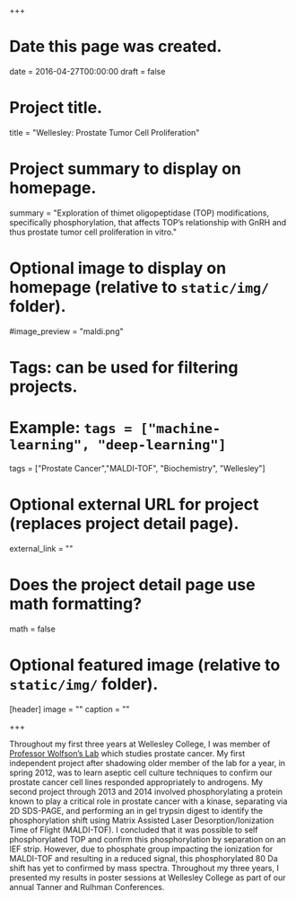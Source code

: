 +++
# Date this page was created.
date = 2016-04-27T00:00:00
draft = false

# Project title.
title = "Wellesley: Prostate Tumor Cell Proliferation"

# Project summary to display on homepage.
summary = "Exploration of thimet oligopeptidase (TOP) modifications, specifically phosphorylation, that affects TOP’s relationship with GnRH and thus prostate tumor cell proliferation in vitro."

# Optional image to display on homepage (relative to `static/img/` folder).
#image_preview = "maldi.png"

# Tags: can be used for filtering projects.
# Example: `tags = ["machine-learning", "deep-learning"]`
tags = ["Prostate Cancer","MALDI-TOF", "Biochemistry", "Wellesley"]

# Optional external URL for project (replaces project detail page).
external_link = ""

# Does the project detail page use math formatting?
math = false

# Optional featured image (relative to `static/img/` folder).
[header]
image = ""
caption = ""

+++

Throughout my first three years at Wellesley College, I was member of [Professor Wolfson’s Lab](https://www.wellesley.edu/chemistry/facultystaff/wolfson/lab/) which studies prostate cancer. My first independent project after shadowing older member of the lab for a year, in spring 2012, was to learn aseptic cell culture techniques to confirm our prostate cancer cell lines responded appropriately to androgens. My second project through 2013 and 2014 involved phosphorylating a protein known to play a critical role in prostate cancer with a kinase, separating via 2D SDS-PAGE, and performing an in gel trypsin digest to identify the phosphorylation shift using Matrix Assisted Laser Desorption/Ionization Time of Flight (MALDI-TOF). I concluded that it was possible to self phosphorylated TOP and confirm this phosphorylation by separation on an IEF strip. However, due to phosphate group impacting the ionization for MALDI-TOF and resulting in a reduced signal, this phosphorylated 80 Da shift has yet to confirmed by mass spectra. Throughout my three years, I presented my results in poster sessions at Wellesley College as part of our annual Tanner and Rulhman Conferences. 





